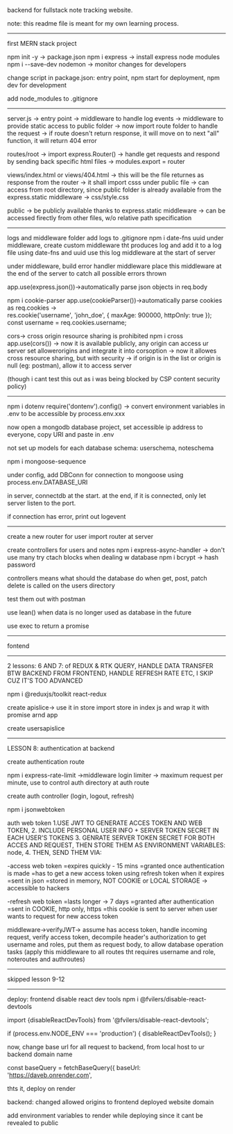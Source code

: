 backend for fullstack note tracking website.

note: this readme file is meant for my own learning process.

<hr>

first MERN stack project

npm init -y -> package.json
npm i express -> install express node modules
npm i --save-dev nodemon -> monitor changes for developers

change script in package.json: entry point, npm start for deployment, npm dev for development

add node_modules to .gitignore

---

server.js -> entry point
-> middleware to handle log events
-> middleware to provide static access to public folder
-> now import route folder to handle the request
-> if route doesn't return response, it will move on to next "all" function, it will return 404 error

routes/root
-> import express.Router()
-> handle get requests and respond by sending back specific html files
-> modules.export = router

views/index.html or views/404.html
-> this will be the file returnes as response from the router
-> it shall import csss under public file
-> can access from root directory, since public folder is already available from the express.static middleware
-> css/style.css

public
-> be publicly available thanks to express.static middleware
-> can be accessed firectly from other files, w/o relative path specification

------

logs and middleware folder
add logs to .gitignore
npm i date-fns uuid
under middleware, create custom middleware tht produces log and add it to a log file using date-fns and uuid
use this log middleware at the start of server

under middleware, build error handler middleware
place this middleware at the end of the server to catch all possible errors thrown

app.use(express.json())->automatically parse json objects in req.body

npm i cookie-parser
app.use(cookieParser())->automatically parse cookies as req.cookies ->     
res.cookie('username', 'john_doe', { maxAge: 900000, httpOnly: true });    
const username = req.cookies.username;

cors-> cross origin resource sharing is prohibited
npm i cross
app.use(cors()) -> now it is available publicly, any origin can access ur server
set allowerorigins and integrate it into corsoption -> now it allowes cross resource sharing, but with security
-> if origin is in the list or origin is null (eg: postman), allow it to access server

(though i cant test this out as i was being blocked by CSP content security policy)

-------

npm i dotenv 
require('dontenv').config()
-> convert environment variables in .env to be accessible by process.env.xxx

now open a mongodb database project, set accessible ip address to everyone, copy URI and paste in .env

not set up models for each database schema: userschema, noteschema

npm i mongoose-sequence

under config, add DBConn for connection to mongoose using process.env.DATABASE_URI

in server, connectdb at the start. at the end, if it is connected, only let server listen to the port.

if connection has error, print out logevent

------

create a new router for user
import router at server

create controllers for users and notes
npm i express-async-handler -> don't use many try ctach blocks when dealing w database
npm i bcrypt -> hash password

controllers means what should the database do when get, post, patch delete is called on the users directory

test them out with postman

use lean() when data is no longer used as database in the future

use exec to return a promise

---

fontend

---
2 lessons: 6 AND 7:  of REDUX & RTK QUERY,
HANDLE DATA TRANSFER BTW BACKEND FROM FRONTEND, HANDLE REFRESH RATE ETC, I SKIP CUZ IT'S TOO ADVANCED

npm i @reduxjs/toolkit react-redux

create apislice-> use it in store
import store in index js and wrap it with promise arnd app

create usersapislice

---
LESSON 8: authentication at backend

create authentication route

npm i express-rate-limit ->middleware login limiter -> maximum request per minute, use to control auth directory at auth route

create auth controller (login, logout, refresh)

npm i jsonwebtoken

auth web token
1.USE JWT TO GENERATE ACCES TOKEN AND WEB TOKEN,
2. INCLUDE PERSONAL USER INFO + SERVER TOKEN SECRET IN EACH USER'S TOKENS
3. GENRATE SERVER TOKEN SECRET FOR BOTH ACCES AND REQUEST, THEN STORE THEM AS ENVIRONMENT VARIABLES: node, 
4. THEN, SEND THEM VIA:

-access web token
 =expires quickly - 15 mins
 =granted once authentication is made
 =has to get a new access token using refresh token when it expires
 =sent in json
 =stored in memory, NOT COOKIE or LOCAL STORAGE -> accessible to hackers

-refresh web token
 =lasts longer -> 7 days
 =granted after authentication
 =sent in COOKIE, http only, https
 =this cookie is sent to server when user wants to request for new access token

middleware->verifyJWT->
assume has access token, handle incoming request, verify access token,
decompile header's authorization to get username and roles, put them as request body, to allow database operation tasks
(apply this middleware to all routes tht requires username and role, noteroutes and authroutes)

---
skipped lesson 9-12

---

deploy: 
frontend
disable react dev tools
npm i @fvilers/disable-react-devtools

import {disableReactDevTools} from '@fvilers/disable-react-devtools';

if (process.env.NODE_ENV === 'production') {
  disableReactDevTools();
}

now, change base url for all request to backend, from local host to ur backend domain name

const baseQuery = fetchBaseQuery({
    baseUrl: 'https://daveb.onrender.com',

thts it, deploy on render

backend:
changed allowed origins to frontend deployed website domain

add environment variables to render while deploying since it cant be revealed to public
